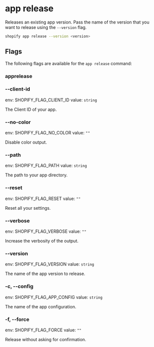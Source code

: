# app release

Releases an existing app version. Pass the name of the version that you want to release using the `--version` flag.

```bash
shopify app release --version <version>
```

## Flags

The following flags are available for the `app release` command:

### apprelease

### --client-id <value>

env: SHOPIFY_FLAG_CLIENT_ID
value: `string`

The Client ID of your app.

### --no-color

env: SHOPIFY_FLAG_NO_COLOR
value: `""`

Disable color output.

### --path <value>

env: SHOPIFY_FLAG_PATH
value: `string`

The path to your app directory.

### --reset

env: SHOPIFY_FLAG_RESET
value: `""`

Reset all your settings.

### --verbose

env: SHOPIFY_FLAG_VERBOSE
value: `""`

Increase the verbosity of the output.

### --version <value>

env: SHOPIFY_FLAG_VERSION
value: `string`

The name of the app version to release.

### -c, --config <value>

env: SHOPIFY_FLAG_APP_CONFIG
value: `string`

The name of the app configuration.

### -f, --force

env: SHOPIFY_FLAG_FORCE
value: `""`

Release without asking for confirmation.

